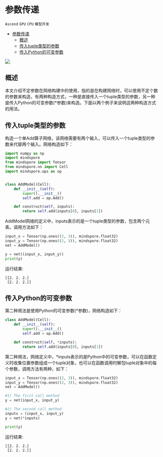 # 参数传递

`Ascend` `GPU` `CPU` `模型开发`

<!-- TOC -->

- [参数传递](#参数传递)
    - [概述](#概述)
    - [传入tuple类型的参数](#传入tuple类型的参数)
    - [传入Python的可变参数](#传入python的可变参数)

<!-- /TOC -->

<a href="https://gitee.com/mindspore/docs/blob/r1.5/docs/mindspore/programming_guide/source_zh_cn/indefinite_parameter.md" target="_blank"><img src="https://gitee.com/mindspore/docs/raw/r1.5/resource/_static/logo_source.png"></a>

## 概述

本文介绍不定参数在网络构建中的使用，指的是在构建网络时，可以使用不定个数的参数来构造，有两种构造方式，一种是直接传入一个tuple类型的参数，另一种是传入Python的可变参数(*参数)来构造。下面以两个例子来说明这两种构造方式的用法。

## 传入tuple类型的参数

构造一个单Add算子网络，该网络需要有两个输入，可以传入一个tuple类型的参数来代替两个输入。网络构造如下：

```python
import numpy as np
import mindspore
from mindspore import Tensor
from mindspore.nn import Cell
import mindspore.ops as op


class AddModel(Cell):
    def __init__(self):
        super().__init__()
        self.add = op.Add()

    def construct(self, inputs):
        return self.add(inputs[0], inputs[1])
```

AddModel网络的定义中，inputs表示的是一个tuple类型的参数，包含两个元素。调用方法如下：

```python
input_x = Tensor(np.ones((2, 3)), mindspore.float32)
input_y = Tensor(np.ones((2, 3)), mindspore.float32)
net = AddModel()

y = net((input_x, input_y))
print(y)
```

运行结果:

```text
[[2. 2. 2.]
 [2. 2. 2.]]
```

## 传入Python的可变参数

第二种用法是使用Python的可变参数(*参数)，网络构造如下：

```python
class AddModel(Cell):
    def __init__(self):
        super().__init__()
        self.add = op.Add()

    def construct(self, *inputs):
        return self.add(inputs[0], inputs[1])
```

第二种用法，网络定义中，*inputs表示的是Python中的可变参数，可以在函数定义时收集位置参数组成一个tuple对象，也可以在函数调用时解包tuple对象中的每个参数，调用方法有两种，如下：

```python
input_x = Tensor(np.ones((2, 3)), mindspore.float32)
input_y = Tensor(np.ones((2, 3)), mindspore.float32)
net = AddModel()

#1) The first call method
y = net(input_x, input_y)

#2) The second call method
inputs = (input_x, input_y)
y = net(*inputs)

print(y)
```

运行结果:

```text
[[2. 2. 2.]
 [2. 2. 2.]]
```
